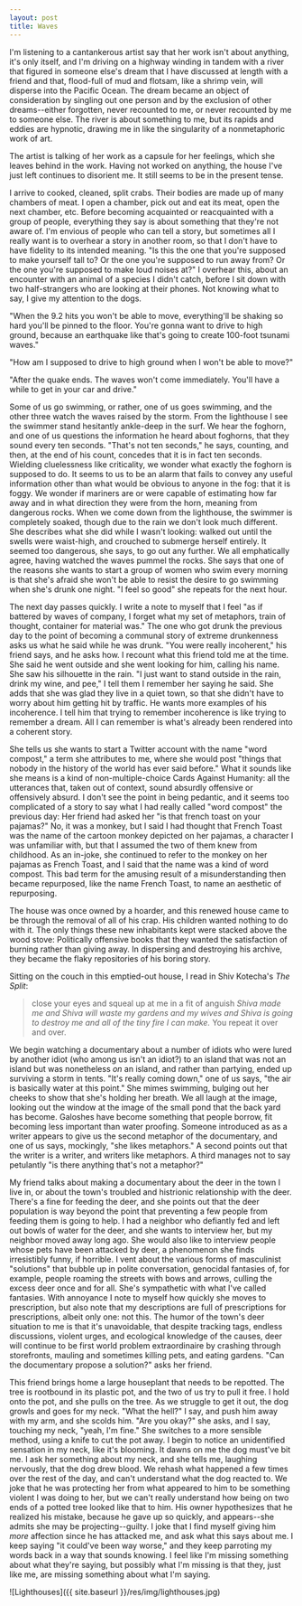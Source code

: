 ```yaml
---
layout: post
title: Waves
---
```


I'm listening to a cantankerous artist say that her work isn't about anything, it's only itself, and I'm driving on a highway winding in tandem with a river that figured in someone else's dream that I have discussed at length with a friend and that, flood-full of mud and flotsam, like a shrimp vein, will disperse into the Pacific Ocean. The dream became an object of consideration by singling out one person and by the exclusion of other dreams--either forgotten, never recounted to me, or never recounted by me to someone else. The river is about something to me, but its rapids and eddies are hypnotic, drawing me in like the singularity of a nonmetaphoric work of art.

The artist is talking of her work as a capsule for her feelings, which she leaves behind in the work. Having not worked on anything, the house I've just left continues to disorient me. It still seems to be in the present tense.

I arrive to cooked, cleaned, split crabs. Their bodies are made up of many chambers of meat. I open a chamber, pick out and eat its meat, open the next chamber, etc. Before becoming acquainted or reacquainted with a group of people, everything they say is about something that they're not aware of. I'm envious of people who can tell a story, but sometimes all I really want is to overhear a story in another room, so that I don't have to have fidelity to its intended meaning. "Is this the one that you're supposed to make yourself tall to? Or the one you're supposed to run away from? Or the one you're supposed to make loud noises at?" I overhear this, about an encounter with an animal of a species I didn't catch, before I sit down with two half-strangers who are looking at their phones. Not knowing what to say, I give my attention to the dogs.

"When the 9.2 hits you won't be able to move, everything'll be shaking so hard you'll be pinned to the floor. You're gonna want to drive to high ground, because an earthquake like that's going to create 100-foot tsunami waves."

"How am I supposed to drive to high ground when I won't be able to move?"

"After the quake ends. The waves won't come immediately. You'll have a while to get in your car and drive."

Some of us go swimming, or rather, one of us goes swimming, and the other three watch the waves raised by the storm. From the lighthouse I see the swimmer stand hesitantly ankle-deep in the surf. We hear the foghorn, and one of us questions the information he heard about foghorns, that they sound every ten seconds. "That's not ten seconds," he says, counting, and then, at the end of his count, concedes that it is in fact ten seconds. Wielding cluelessness like criticality, we wonder what exactly the foghorn is supposed to do. It seems to us to be an alarm that fails to convey any useful information other than what would be obvious to anyone in the fog: that it is foggy. We wonder if mariners are or were capable of estimating how far away and in what direction they were from the horn, meaning from dangerous rocks. When we come down from the lighthouse, the swimmer is completely soaked, though due to the rain we don't look much different. She describes what she did while I wasn't looking: walked out until the swells were waist-high, and crouched to submerge herself entirely. It seemed too dangerous, she says, to go out any further. We all emphatically agree, having watched the waves pummel the rocks. She says that one of the reasons she wants to start a group of women who swim every morning is that she's afraid she won't be able to resist the desire to go swimming when she's drunk one night. "I feel so good" she repeats for the next hour.

The next day passes quickly. I write a note to myself that I feel "as if battered by waves of company, I forget what my set of metaphors, train of thought, container for material was." The one who got drunk the previous day to the point of becoming a communal story of extreme drunkenness asks us what he said while he was drunk. "You were really incoherent," his friend says, and he asks how. I recount what this friend told me at the time. She said he went outside and she went looking for him, calling his name. She saw his silhouette in the rain. "I just want to stand outside in the rain, drink my wine, and pee," I tell them I remember her saying he said. She adds that she was glad they live in a quiet town, so that she didn't have to worry about him getting hit by traffic. He wants more examples of his incoherence. I tell him that trying to remember incoherence is like trying to remember a dream. All I can remember is what's already been rendered into a coherent story.

She tells us she wants to start a Twitter account with the name "word compost," a term she attributes to me, where she would post "things that nobody in the history of the world has ever said before." What it sounds like she means is a kind of non-multiple-choice Cards Against Humanity: all the utterances that, taken out of context, sound absurdly offensive or offensively absurd. I don't see the point in being pedantic, and it seems too complicated of a story to say what I had really called "word compost" the previous day: Her friend had asked her "is that french toast on your pajamas?" No, it was a monkey, but I said I had thought that French Toast was the name of the cartoon monkey depicted on her pajamas, a character I was unfamiliar with, but that I assumed the two of them knew from childhood. As an in-joke, she continued to refer to the monkey on her pajamas as French Toast, and I said that the name was a kind of word compost. This bad term for the amusing result of a misunderstanding then became repurposed, like the name French Toast, to name an aesthetic of repurposing.

The house was once owned by a hoarder, and this renewed house came to be through the removal of all of his crap. His children wanted nothing to do with it. The only things these new inhabitants kept were stacked above the wood stove: Politically offensive books that they wanted the satisfaction of burning rather than giving away. In dispersing and destroying his archive, they became the flaky repositories of his boring story.

Sitting on the couch in this emptied-out house, I read in Shiv Kotecha's *The Split*:

> close your eyes and squeal up at me in a fit of anguish *Shiva made me and Shiva will waste my gardens and my wives and Shiva is going to destroy me and all of the tiny fire I can make.* You repeat it over and over.

We begin watching a documentary about a number of idiots who were lured by another idiot (who among us isn't an idiot?) to an island that was not an island but was nonetheless *on* an island, and rather than partying, ended up surviving a storm in tents. "It's really coming down," one of us says, "the air is basically water at this point." She mimes swimming, bulging out her cheeks to show that she's holding her breath. We all laugh at the image, looking out the window at the image of the small pond that the back yard has become. Galoshes have become something that people borrow, fit becoming less important than water proofing. Someone introduced as as a writer appears to give us the second metaphor of the documentary, and one of us says, mockingly, "she likes metaphors." A second points out that the writer is a writer, and writers like metaphors. A third manages not to say petulantly "is there anything that's not a metaphor?"

My friend talks about making a documentary about the deer in the town I live in, or about the town's troubled and histrionic relationship with the deer. There's a fine for feeding the deer, and she points out that the deer population is way beyond the point that preventing a few people from feeding them is going to help. I had a neighbor who defiantly fed and left out bowls of water for the deer, and she wants to interview her, but my neighbor moved away long ago. She would also like to interview people whose pets have been attacked by deer, a phenomenon she finds irresistibly funny, if horrible. I vent about the various forms of masculinist "solutions" that bubble up in polite conversation, genocidal fantasies of, for example, people roaming the streets with bows and arrows, culling the excess deer once and for all. She's sympathetic with what I've called fantasies. With annoyance I note to myself how quickly she moves to prescription, but also note that my descriptions are full of prescriptions for prescriptions, albeit only one: not this. The humor of the town's deer situation to me is that it's unavoidable, that despite tracking tags, endless discussions, violent urges, and ecological knowledge of the causes, deer will continue to be first world problem extraordinaire by crashing through storefronts, mauling and sometimes killing pets, and eating gardens. "Can the documentary propose a solution?" asks her friend.

This friend brings home a large houseplant that needs to be repotted. The tree is rootbound in its plastic pot, and the two of us try to pull it free. I hold onto the pot, and she pulls on the tree. As we struggle to get it out, the dog growls and goes for my neck. "What the hell?" I say, and push him away with my arm, and she scolds him. "Are you okay?" she asks, and I say, touching my neck, "yeah, I'm fine." She switches to a more sensible method, using a knife to cut the pot away. I begin to notice an unidentified sensation in my neck, like it's blooming. It dawns on me the dog must've bit me. I ask her something about my neck, and she tells me, laughing nervously, that the dog drew blood. We rehash what happened a few times over the rest of the day, and can't understand what the dog reacted to. We joke that he was protecting her from what appeared to him to be something violent I was doing to her, but we can't really understand how being on two ends of a potted tree looked like that to him. His owner hypothesizes that he realized his mistake, because he gave up so quickly, and appears--she admits she may be projecting--guilty. I joke that I find myself giving him *more* affection since he has attacked me, and ask what this says about me. I keep saying "it could've been way worse," and they keep parroting my words back in a way that sounds knowing. I feel like I'm missing something about what they're saying, but possibly what I'm missing is that they, just like me, are missing something about what I'm saying.

![Lighthouses]({{ site.baseurl }}/res/img/lighthouses.jpg)